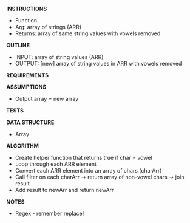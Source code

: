 **INSTRUCTIONS**
- Function
- Arg: array of strings (ARR)
- Returns: array of same string values with vowels removed

**OUTLINE**
- INPUT: array of string values (ARR)
- OUTPUT: [new] array of string values in ARR with vowels removed

**REQUIREMENTS**

**ASSUMPTIONS**
- Output array = new array

**TESTS**

**DATA STRUCTURE**
- Array

**ALGORITHM**
- Create helper function that returns true if char = vowel
- Loop through each ARR element
- Convert each ARR element into an array of chars (charArr)
- Call filter on each charArr -> return array of non-vowel chars -> join result
- Add result to newArr and return newArr

**NOTES**
- Regex - remember replace!